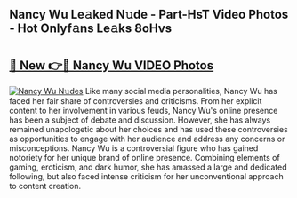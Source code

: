 ## Nancy Wu Le𝚊ked N𝚞de - Part-HsT Video Photos - Hot Onlyf𝚊ns Le𝚊ks 8oHvs

# <h2><a href="http://ac53638.deff.icu/?id=Nancy+Wu">🔗 New 👉🔴 Nancy Wu VIDEO Photos</a></h2>

[![Nancy Wu N𝚞des](https://i.imgur.com/rIISA9y.gif)](http://ac53638.deff.icu/?id=Nancy+Wu)
Like many social media personalities, Nancy Wu has faced her fair share of controversies and criticisms. From her explicit content to her involvement in various feuds, Nancy Wu's online presence has been a subject of debate and discussion. However, she has always remained unapologetic about her choices and has used these controversies as opportunities to engage with her audience and address any concerns or misconceptions. Nancy Wu is a controversial figure who has gained notoriety for her unique brand of online presence. Combining elements of gaming, eroticism, and dark humor, she has amassed a large and dedicated following, but also faced intense criticism for her unconventional approach to content creation.
